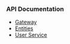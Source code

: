 ### API Documentation
- [Gateway](https://github.com/Kodakuten404/API_Documentation/blob/main/main.md)
- [Entities]()
- [User Service](https://github.com/Kodakuten404/API_Documentation/blob/main/userService.md)
